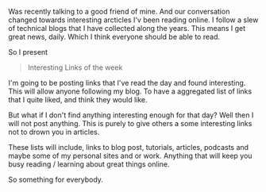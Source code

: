 Was recently talking to a good friend of mine. And our conversation changed towards interesting arcticles I'v been reading online. I follow a slew of technical blogs that I have collected along the years. This means I get great news, daily. Which I think everyone should be able to read.

So I present

> Interesting Links of the week

I'm going to be posting links that I've read the day and found interesting. This will allow anyone following my blog. To have a aggregated list of links that I quite liked, and think they would like.

But what if I don't find anything interesting enough for that day? Well then I will not post anything. This is purely to give others a some interesting links not to drown you in articles.

These lists will include, links to blog post, tutorials, articles, podcasts and maybe some of my personal sites and or work. Anything that will keep you busy reading / learning about great things online.

So something for everybody.